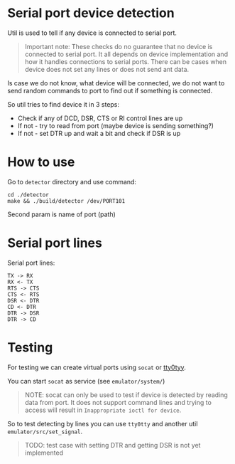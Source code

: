# Serial port device detection

Util is used to tell if any device is connected to serial port.

> Important note: These checks do no guarantee that no device is connected to serial port. It all depends on device implementation and how it handles connections to serial ports. There can be cases when device does not set any lines or does not send ant data.

Is case we do not know, what device will be connected, we do not want to send random commands to port to find out if something is connected.

So util tries to find device it in 3 steps:
- Check if any of DCD, DSR, CTS or RI control lines are up
- If not - try to read from port (maybe device is sending something?)
- If not - set DTR up and wait a bit and check if DSR is up

# How to use

Go to `detector` directory and use command:
```
cd ./detector
make && ./build/detector /dev/PORT101
```
Second param is name of port (path)


# Serial port lines

Serial port lines:
```
TX -> RX
RX <- TX
RTS -> CTS
CTS <- RTS
DSR <- DTR
CD <- DTR
DTR -> DSR
DTR -> CD
```

# Testing

For testing we can create virtual ports using `socat` or [tty0tyy](https://github.com/freemed/tty0tty).

You can start `socat` as service (see `emulator/system/`)

> NOTE: socat can only be used to test if device is detected by reading data from port. It does not support command lines and trying to access will result in `Inappropriate ioctl for device`.

So to test detecting by lines you can use `tty0tty` and another util `emulator/src/set_signal`.

> TODO: test case with setting DTR and getting DSR is not yet implemented
